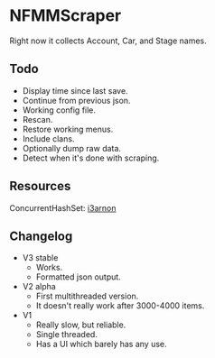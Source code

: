 # NFMMScraper
Right now it collects Account, Car, and Stage names.
## Todo
- Display time since last save.
- Continue from previous json.
- Working config file.
- Rescan.
- Restore working menus.
- Include clans.
- Optionally dump raw data.
- Detect when it's done with scraping.
## Resources
ConcurrentHashSet: [i3arnon](https://github.com/i3arnon/ConcurrentHashSet)
## Changelog
- V3 stable
  - Works.
  - Formatted json output.
- V2 alpha
  - First multithreaded version.
  - It doesn't really work after 3000-4000 items.
- V1
  - Really slow, but reliable.
  - Single threaded.
  - Has a UI which barely has any use.